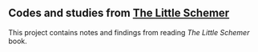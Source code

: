 ## Codes and studies from [The Little Schemer](https://mitpress.mit.edu/books/little-schemer-fourth-edition)

This project contains notes and findings from reading *The Little Schemer* book. 
